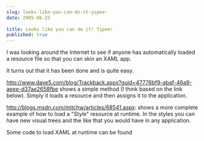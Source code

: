 ```yaml
---
slug: looks-like-you-can-do-it-yipee-
date: 2005-06-25
 
title: Looks like you can do it! Yipee!
published: true
---
```

I was looking around the Internet to see if anyone has automatically loaded a resource file so that you can skin an XAML app.<p />It turns out that it has been done and is quite easy.<p /><a href="http://www.dave5.com/blog/Trackback.aspx?guid=47778bf9-abaf-46a9-aeee-d37ae2658fbe">http://www.dave5.com/blog/Trackback.aspx?guid=47778bf9-abaf-46a9-aeee-d37ae2658fbe</a> shows a simple method (I think based on the link below).  Simply it loads a resource and then assigns it to the application.<p /><a href="http://blogs.msdn.com/mitchw/articles/68541.aspx">http://blogs.msdn.com/mitchw/articles/68541.aspx</a>: shows a more complete example of how to load a "Style" resource at runtime.  In the styles you can have new visual trees and the like that you would have in any application.<p />Some code to load XAML at runtime can be found<div class="blogger-post-footer"><img class="posterous_download_image" src="https://blogger.googleusercontent.com/tracker/8109338-111972641288721348?l=www.kinlan.co.uk%2Findex.html" height="1" alt="" width="1" /></div>

